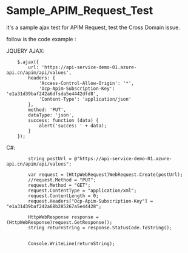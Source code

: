 # Sample_APIM_Request_Test
it's a sample ajax test for APIM Request, test the Cross Domain issue.

follow is the code example :


JQUERY AJAX:

        $.ajax({
            url: 'https://api-service-demo-01.azure-api.cn/apim/api/values',
            headers: {
                'Access-Control-Allow-Origin': '*',
                'Ocp-Apim-Subscription-Key': 'e1a31d39baf242a6dfsda5e4442dfd8',
                'Content-Type': 'application/json'
            },
            method: 'PUT',
            dataType: 'json',
            success: function (data) {
                alert('succes: ' + data);
            }
        });

C#:

            string postUrl = @"https://api-service-demo-01.azure-api.cn/apim/api/values";
        
            var request = (HttpWebRequest)WebRequest.Create(postUrl);
            //request.Method = "PUT";
            request.Method = "GET";
            request.ContentType = "application/xml";
            request.ContentLength = 0;
            request.Headers["Ocp-Apim-Subscription-Key"] = "e1a31d39baf242a68b285267a5e44428";

            HttpWebResponse response = (HttpWebResponse)request.GetResponse();
            string returnString = response.StatusCode.ToString();


            Console.WriteLine(returnString);
